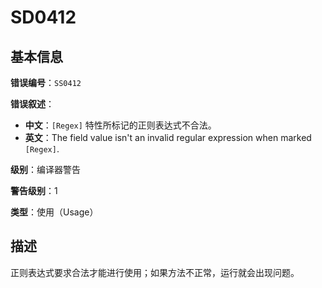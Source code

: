 ﻿# SD0412
## 基本信息

**错误编号**：`SS0412`

**错误叙述**：

* **中文**：`[Regex]` 特性所标记的正则表达式不合法。
* **英文**：The field value isn't an invalid regular expression when marked `[Regex]`.

**级别**：编译器警告

**警告级别**：1

**类型**：使用（Usage）

## 描述

正则表达式要求合法才能进行使用；如果方法不正常，运行就会出现问题。
